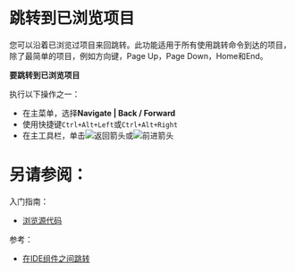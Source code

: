 # 跳转到已浏览项目


您可以沿着已浏览过项目来回跳转。此功能适用于所有使用跳转命令到达的项目，除了最简单的项目，例如方向键，Page Up，Page Down，Home和End。

**要跳转到已浏览项目**

执行以下操作之一：

* 在主菜单，选择**Navigate | Back / Forward**
* 使用快捷键`Ctrl+Alt+Left`或`Ctrl+Alt+Right`
* 在主工具栏，单击![返回箭头](http://image.jellychen.cn/uploads/2016/11/arrowBack.png)或![前进箭头](http://image.jellychen.cn/uploads/2016/11/arrowForward.png)



# 另请参阅：

入门指南：

* [浏览源代码](/如何使用/常规指南/浏览源代码/README.md)

参考：

* [在IDE组件之间跳转](/参考/快捷键和鼠标参考/快捷键分类/在IDE组件之间跳转.md)